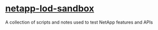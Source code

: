 # [netapp-lod-sandbox](https://github.com/KenHillier/netapp-lod-sandbox.git)

A collection of scripts and notes used to test NetApp features and APIs

